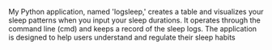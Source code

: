 My Python application, named 'logsleep,' creates a table and visualizes your sleep patterns when you input your sleep durations. 
It operates through the command line (cmd) and keeps a record of the sleep logs. The application is designed to help users understand and regulate their sleep habits
